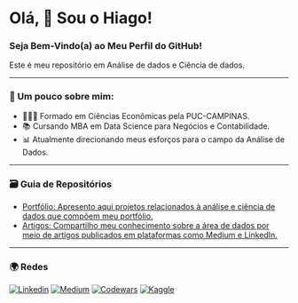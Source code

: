 # Olá, 👋 Sou o Hiago! 
### Seja Bem-Vindo(a) ao Meu Perfil do GitHub!

Este é meu repositório em Análise de dados e Ciência de dados.
__________________
### 📝 Um pouco sobre mim:
- 👨🏻‍🎓 Formado em Ciências Econômicas pela PUC-CAMPINAS.
- 📚 Cursando MBA em Data Science para Negócios e Contabilidade.
- 📊 Atualmente direcionando meus esforços para o campo da Análise de Dados.

_________________
### 🗃️ Guia de Repositórios
- [Portfólio: Apresento aqui projetos relacionados à análise e ciência de dados que compõem meu portfólio.](https://github.com/Hiagosacciloto/Portfolio)<br/>
- [Artigos: Compartilho meu conhecimento sobre a área de dados por meio de artigos publicados em plataformas como Medium e LinkedIn.](https://github.com/Hiagosacciloto/Artigos)<br/>

__________
### 🌍 Redes

[![Linkedin](https://img.shields.io/badge/LinkedIn-0077B5?style=for-the-badge&logo=linkedin&logoColor=white)](https://www.linkedin.com/in/hiagosacciloto/)
[![Medium](https://img.shields.io/badge/Medium-12100E?style=for-the-badge&logo=medium&logoColor=white)](https://medium.com/@hiago.sacciloto)
[![Codewars](https://img.shields.io/badge/Codewars-B1361E?style=for-the-badge&logo=Codewars&logoColor=white)](https://www.codewars.com/users/Hiagosacciloto)
[![Kaggle](https://img.shields.io/badge/Kaggle-20BEFF?style=for-the-badge&logo=Kaggle&logoColor=white)](https://www.kaggle.com/hiagosacciloto)
